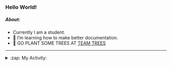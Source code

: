 ### Hello World!

##### About:
- Currently I am a student.
- 🌱 I’m learning how to make better documentation.
- 🌱 GO PLANT SOME TREES AT [TEAM TREES](https://teamtrees.org/)

---
<details>
  <summary>:zap: My Activity:</summary>
  
<!--START_SECTION:waka-->
![Code Time](http://img.shields.io/badge/Code%20Time-1%2C121%20hrs%2038%20mins-blue)

**I'm a Night 🦉** 

```text
🌞 Morning                1499 commits        ██░░░░░░░░░░░░░░░░░░░░░░░   09.54 % 
🌆 Daytime                5386 commits        █████████░░░░░░░░░░░░░░░░   34.29 % 
🌃 Evening                4496 commits        ███████░░░░░░░░░░░░░░░░░░   28.62 % 
🌙 Night                  4328 commits        ███████░░░░░░░░░░░░░░░░░░   27.55 % 
```
📅 **I'm Most Productive on Wednesday** 

```text
Monday                   2333 commits        ████░░░░░░░░░░░░░░░░░░░░░   14.85 % 
Tuesday                  1946 commits        ███░░░░░░░░░░░░░░░░░░░░░░   12.39 % 
Wednesday                3732 commits        ██████░░░░░░░░░░░░░░░░░░░   23.76 % 
Thursday                 2009 commits        ███░░░░░░░░░░░░░░░░░░░░░░   12.79 % 
Friday                   1578 commits        ███░░░░░░░░░░░░░░░░░░░░░░   10.05 % 
Saturday                 1406 commits        ██░░░░░░░░░░░░░░░░░░░░░░░   08.95 % 
Sunday                   2705 commits        ████░░░░░░░░░░░░░░░░░░░░░   17.22 % 
```


📊 **This Week I Spent My Time On** 

```text
🔥 Editors: 
VS Code                  56 mins             █████████████████████████   100.00 % 

🐱‍💻 Projects: 
praise                   56 mins             █████████████████████████   99.98 % 
ai                       0 secs              ░░░░░░░░░░░░░░░░░░░░░░░░░   00.02 % 
```


 Last Updated on 30/04/2023 20:07:32 UTC
<!--END_SECTION:waka-->
</details>
